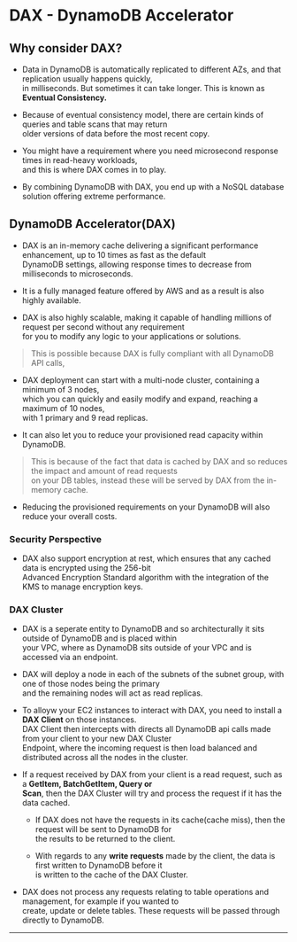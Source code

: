 # DAX - DynamoDB Accelerator

## Why consider DAX?

- Data in DynamoDB is automatically replicated to different AZs, and that replication usually happens quickly,  
  in milliseconds. But sometimes it can take longer. This is known as **Eventual Consistency.**

- Because of eventual consistency model, there are certain kinds of queries and table scans that may return  
  older versions of data before the most recent copy.

- You might have a requirement where you need microsecond response times in read-heavy workloads,  
  and this is where DAX comes in to play.

- By combining DynamoDB with DAX, you end up with a NoSQL database solution offering extreme performance.

## DynamoDB Accelerator(DAX)

- DAX is an in-memory cache delivering a significant performance enhancement, up to 10 times as fast as the default  
  DynamoDB settings, allowing response times to decrease from milliseconds to microseconds.

- It is a fully managed feature offered by AWS and as a result is also highly available.

- DAX is also highly scalable, making it capable of handling millions of request per second without any requirement  
  for you to modify any logic to your applications or solutions.

> This is possible because DAX is fully compliant with all DynamoDB API calls,

- DAX deployment can start with a multi-node cluster, containing a minimum of 3 nodes,  
  which you can quickly and easily modify and expand, reaching a maximum of 10 nodes,  
  with 1 primary and 9 read replicas.

- It can also let you to reduce your provisioned read capacity within DynamoDB.

> This is because of the fact that data is cached by DAX and so reduces the impact and amount of read requests  
> on your DB tables, instead these will be served by DAX from the in-memory cache.

- Reducing the provisioned requirements on your DynamoDB will also reduce your overall costs.

### Security Perspective

- DAX also support encryption at rest, which ensures that any cached data is encrypted using the 256-bit  
  Advanced Encryption Standard algorithm with the integration of the KMS to manage encryption keys.

### DAX Cluster

- DAX is a seperate entity to DynamoDB and so architecturally it sits outside of DynamoDB and is placed within  
  your VPC, where as DynamoDB sits outside of your VPC and is accessed via an endpoint.

- DAX will deploy a node in each of the subnets of the subnet group, with one of those nodes being the primary  
  and the remaining nodes will act as read replicas.

- To alloyw your EC2 instances to interact with DAX, you need to install a **DAX Client** on those instances.  
  DAX Client then intercepts with directs all DynamoDB api calls made from your client to your new DAX Cluster  
  Endpoint, where the incoming request is then load balanced and distributed across all the nodes in the cluster.

- If a request received by DAX from your client is a read request, such as a **GetItem, BatchGetItem, Query or**  
  **Scan**, then the DAX Cluster will try and process the request if it has the data cached.

  - If DAX does not have the requests in its cache(cache miss), then the request will be sent to DynamoDB for  
    the results to be returned to the client.

  - With regards to any **write requests** made by the client, the data is first written to DynamoDB before it  
    is written to the cache of the DAX Cluster.

- DAX does not process any requests relating to table operations and management, for example if you wanted to  
  create, update or delete tables. These requests will be passed through directly to DynamoDB.

---

